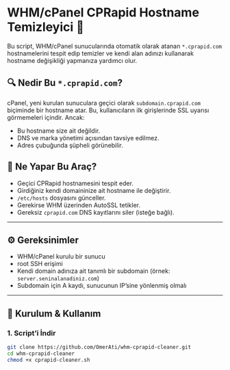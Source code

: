 # WHM/cPanel CPRapid Hostname Temizleyici 🧹

Bu script, WHM/cPanel sunucularında otomatik olarak atanan `*.cprapid.com` hostnamelerini tespit edip temizler ve kendi alan adınızı kullanarak hostname değişikliği yapmanıza yardımcı olur.

## 🔍 Nedir Bu `*.cprapid.com`?

cPanel, yeni kurulan sunuculara geçici olarak `subdomain.cprapid.com` biçiminde bir hostname atar. Bu, kullanıcıların ilk girişlerinde SSL uyarısı görmemeleri içindir. Ancak:

- Bu hostname size ait değildir.
- DNS ve marka yönetimi açısından tavsiye edilmez.
- Adres çubuğunda şüpheli görünebilir.

## 🎯 Ne Yapar Bu Araç?

- Geçici CPRapid hostnamesini tespit eder.
- Girdiğiniz kendi domaininize ait hostname ile değiştirir.
- `/etc/hosts` dosyasını günceller.
- Gerekirse WHM üzerinden AutoSSL tetikler.
- Gereksiz `cprapid.com` DNS kayıtlarını siler (isteğe bağlı).

---

## ⚙️ Gereksinimler

- WHM/cPanel kurulu bir sunucu
- root SSH erişimi
- Kendi domain adınıza ait tanımlı bir subdomain (örnek: `server.seninalanadiniz.com`)
- Subdomain için A kaydı, sunucunun IP’sine yönlenmiş olmalı

---

## 🚀 Kurulum & Kullanım

### 1. Script’i İndir

```bash
git clone https://github.com/OmerAti/whm-cprapid-cleaner.git
cd whm-cprapid-cleaner
chmod +x cprapid-cleaner.sh
